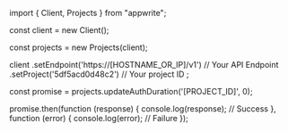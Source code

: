 import { Client, Projects } from "appwrite";

const client = new Client();

const projects = new Projects(client);

client
    .setEndpoint('https://[HOSTNAME_OR_IP]/v1') // Your API Endpoint
    .setProject('5df5acd0d48c2') // Your project ID
;

const promise = projects.updateAuthDuration('[PROJECT_ID]', 0);

promise.then(function (response) {
    console.log(response); // Success
}, function (error) {
    console.log(error); // Failure
});